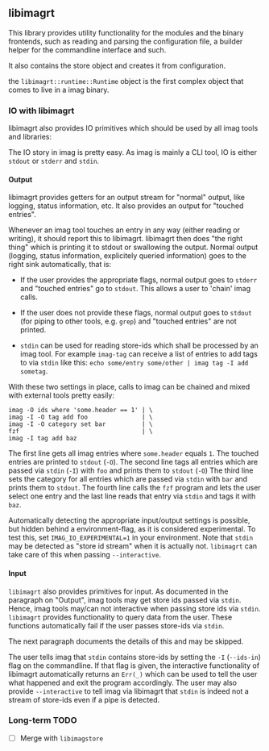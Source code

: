 ## libimagrt

This library provides utility functionality for the modules and the binary
frontends, such as reading and parsing the configuration file, a builder
helper for the commandline interface and such.

It also contains the store object and creates it from configuration.

the `libimagrt::runtime::Runtime` object is the first complex object that comes
to live in a imag binary.


### IO with libimagrt

libimagrt also provides IO primitives which should be used by all imag tools and
libraries:

The IO story in imag is pretty easy. As imag is mainly a CLI tool, IO is either
`stdout` or `stderr` and `stdin`.


#### Output

libimagrt provides getters for an output stream for "normal" output, like
logging, status information, etc. It also provides an output for "touched
entries".

Whenever an imag tool touches an entry in any way (either reading or writing),
it should report this to libimagrt. libimagrt then does "the right thing" which
is printing it to stdout or swallowing the output.
Normal output (logging, status information, explicitely queried information)
goes to the right sink automatically, that is:

* If the user provides the appropriate flags, normal output goes to `stderr` and
  "touched entries" go to `stdout`. This allows a user to 'chain' imag calls.
* If the user does not provide these flags, normal output goes to `stdout` (for
  piping to other tools, e.g. `grep`) and "touched entries" are not printed.

* `stdin` can be used for reading store-ids which shall be processed by an imag
  tool. For example `imag-tag` can receive a list of entries to add tags to via
  `stdin` like this: `echo some/entry some/other | imag tag -I add sometag`.

With these two settings in place, calls to imag can be chained and mixed with
external tools pretty easily:

```
imag -O ids where 'some.header == 1' | \
imag -I -O tag add foo               | \
imag -I -O category set bar          | \
fzf                                  | \
imag -I tag add baz
```

The first line gets all imag entries where `some.header` equals `1`. The touched
entries are printed to `stdout` (`-O`).
The second line tags all entries which are passed via `stdin` (`-I`) with `foo`
and prints them to `stdout` (`-O`)
The third line sets the category for all entries which are passed via `stdin`
with `bar` and prints them to `stdout`.
The fourth line calls the `fzf` program and lets the user select one entry
and the last line reads that entry via `stdin` and tags it with `baz`.

Automatically detecting the appropriate input/output settings is possible, but
hidden behind a environment-flag, as it is considered experimental.
To test this, set `IMAG_IO_EXPERIMENTAL=1` in your environment.
Note that `stdin` may be detected as "store id stream" when it is actually not.
`libimagrt` can take care of this when passing `--interactive`.


#### Input

`libimagrt` also provides primitives for input. As documented in the paragraph
on "Output", imag tools may get store ids passed via `stdin`.
Hence, imag tools may/can not interactive when passing store ids via `stdin`.
`libimagrt` provides functionality to query data from the user. These functions
automatically fail if the user passes store-ids via `stdin`.

The next paragraph documents the details of this and may be skipped.

The user tells imag that `stdin` contains store-ids by setting the `-I`
(`--ids-in`) flag on the commandline. If that flag is given, the interactive
functionality of libimagrt automatically returns an `Err(_)` which can be used
to tell the user what happened and exit the program accordingly.
The user may also provide `--interactive` to tell imag via libimagrt that
`stdin` is indeed not a stream of store-ids even if a pipe is detected.


### Long-term TODO

- [ ] Merge with `libimagstore`

